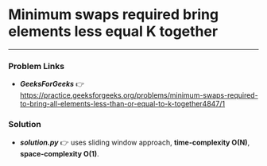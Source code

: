 # Minimum swaps required bring elements less equal K together

---

### Problem Links
- **_GeeksForGeeks_** :point_right: https://practice.geeksforgeeks.org/problems/minimum-swaps-required-to-bring-all-elements-less-than-or-equal-to-k-together4847/1

### Solution
- **_solution.py_** :point_right: uses sliding window approach, **time-complexity O(N)**, **space-complexity O(1)**.

